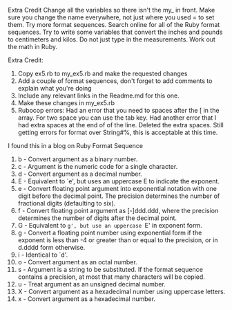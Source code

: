 Extra Credit
Change all the variables so there isn't the my_ in front. Make sure you change the name everywhere, not just where you used = to set them.
Try more format sequences.
Search online for all of the Ruby format sequences.
Try to write some variables that convert the inches and pounds to centimeters and kilos. Do not just type in the measurements. Work out the math in Ruby.

Extra Credit:
1) Copy ex5.rb to my_ex5.rb and make the requested changes
2) Add a couple of format sequences, don't forget to add comments to explain what you're doing
3) Include any relevant links in the Readme.md for this one.
4) Make these changes in my_ex5.rb
5) Rubocop errors:
  Had an error that you need to spaces after the [ in the array.  For two space you can use the tab key.
  Had another error that I had extra spaces at the end of of the line.  Deleted the extra spaces.
  Still getting errors for format over String#%, this is acceptable at this time. 

I found this in a blog on Ruby Format Sequence

1.  b - Convert argument as a binary number. 
2.  c - Argument is the numeric code for a single character. 
3.  d - Convert argument as a decimal number. 
4.  E - Equivalent to `e', but uses an uppercase E to indicate the exponent. 
5.  e - Convert floating point argument into exponential notation with one digit before the decimal point. The precision determines the number of fractional digits (defaulting to six). 
6.  f - Convert floating point argument as [-]ddd.ddd, where the precision determines the number of digits after the decimal point. 
7.  G - Equivalent to `g', but use an uppercase `E' in exponent form. 
8.  g - Convert a floating point number using exponential form if the exponent is less than -4 or greater than or equal to the precision, or in d.dddd form otherwise. 
9.  i - Identical to `d'. 
10. o - Convert argument as an octal number. 
11. s - Argument is a string to be substituted. If the format sequence contains a precision, at most that many characters will be copied. 
12. u - Treat argument as an unsigned decimal number. 
13. X - Convert argument as a hexadecimal number using uppercase letters. 
14. x - Convert argument as a hexadecimal number.

